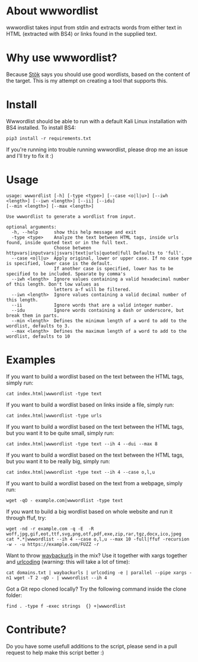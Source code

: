 # About wwwordlist
wwwordlist takes input from stdin and extracts words from either text in HTML (extracted with BS4) or links found in the supplied text.

# Why use wwwordlist?
Because [Stök](https://twitter.com/stokfredrik) says you should use good wordlists, based on the content of the target. This is my attempt on creating a tool that supports this.

# Install
Wwwordlist should be able to run with a default Kali Linux installation with BS4 installed. To install BS4:
```
pip3 install -r requirements.txt
```
If you're running into trouble running wwwordlist, please drop me an issue and I'll try to fix it :)

# Usage
```
usage: wwwordlist [-h] [-type <type>] [--case <o|l|u>] [--iwh <length>] [--iwn <length>] [--ii] [--idu]
[--min <length>] [--max <length>]

Use wwwordlist to generate a wordlist from input.

optional arguments:
  -h, --help      show this help message and exit
  -type <type>    Analyze the text between HTML tags, inside urls found, inside quoted text or in the full text.
                  Choose between httpvars|inputvars|jsvars|text|urls|quoted|full Defaults to 'full'.
  --case <o|l|u>  Apply original, lower or upper case. If no case type is specified, lower case is the default.
                  If another case is specified, lower has to be specified to be included. Spearate by comma's
  --iwh <length>  Ignore values containing a valid hexadecimal number of this length. Don't low values as 
                  letters a-f will be filtered.
  --iwn <length>  Ignore values containing a valid decimal number of this length.
  --ii            Ignore words that are a valid integer number.
  --idu           Ignore words containing a dash or underscore, but break them in parts.
  --min <length>  Defines the minimum length of a word to add to the wordlist, defaults to 3.
  --max <length>  Defines the maximum length of a word to add to the wordlist, defaults to 10
```

# Examples
If you want to build a wordlist based on the text between the HTML tags, simply run:
```
cat index.html|wwwordlist -type text
```
If you want to build a wordlist based on links inside a file, simply run:
```
cat index.html|wwwordlist -type urls
```
If you want to build a wordlist based on the text between the HTML tags, but you want it to be quite small, simply run:
```
cat index.html|wwwordlist -type text --ih 4 --dui --max 8
```
If you want to build a wordlist based on the text between the HTML tags, but you want it to be really big, simply run:
```
cat index.html|wwwordlist -type text --ih 4 --case o,l,u
```
If you want to build a wordlist based on the text from a webpage, simply run:
```
wget -qO - example.com|wwwordlist -type text
```
If you want to build a big wordlist based on whole website and run it through ffuf, try:
```
wget -nd -r example.com -q -E  -R woff,jpg,gif,eot,ttf,svg,png,otf,pdf,exe,zip,rar,tgz,docx,ico,jpeg
cat *.*|wwwordlist --ih 4 --case o,l,u --max 10 -full|ffuf -recursion -w - -u https://example.com/FUZZ -r
```
Want to throw [waybackurls](https://github.com/tomnomnom/waybackurls) in the mix? Use it together with xargs together and [urlcoding](https://github.com/Zarcolio/urlcoding) (warning: this will take a lot of time):
```
cat domains.txt | waybackurls | urlcoding -e | parallel --pipe xargs -n1 wget -T 2 -qO - | wwwordlist --ih 4
```
Got a Git repo cloned locally? Try the following command inside the clone folder:
```
find . -type f -exec strings  {} +|wwwordlist
```

# Contribute?
Do you have some usefull additions to the script, please send in a pull request to help make this script better :)
